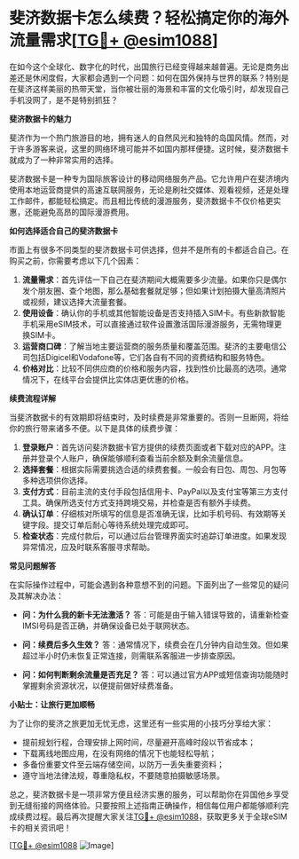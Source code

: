 # 斐济数据卡怎么续费？轻松搞定你的海外流量需求[[TG💪+ @esim1088](https://t.me/s/esim1088)]

在如今这个全球化、数字化的时代，出国旅行已经变得越来越普遍。无论是商务出差还是休闲度假，大家都会遇到一个问题：如何在国外保持与世界的联系？特别是在斐济这样美丽的热带天堂，当你被壮丽的海景和丰富的文化吸引时，却发现自己手机没网了，是不是特别抓狂？

**斐济数据卡的魅力**

斐济作为一个热门旅游目的地，拥有迷人的自然风光和独特的岛国风情。然而，对于许多游客来说，这里的网络环境可能并不如国内那样便捷。这时候，斐济数据卡就成为了一种非常实用的选择。

斐济数据卡是一种专为国际旅客设计的移动网络服务产品。它允许用户在斐济境内使用本地运营商提供的高速互联网服务，无论是刷社交媒体、观看视频，还是处理工作邮件，都能轻松搞定。而且相比传统的漫游服务，斐济数据卡不仅价格更实惠，还能避免高昂的国际漫游费用。

**如何选择适合自己的斐济数据卡**

市面上有很多不同类型的斐济数据卡可供选择，但并不是所有的卡都适合自己。在购买之前，你需要考虑以下几个因素：

1. **流量需求**：首先评估一下自己在斐济期间大概需要多少流量。如果你只是偶尔发个朋友圈、查个地图，那么基础套餐就足够；但如果计划拍摄大量高清照片或视频，建议选择大流量套餐。
2. **使用设备**：确认你的手机或其他智能设备是否支持插入SIM卡。有些新款智能手机采用eSIM技术，可以直接通过软件设置激活国际漫游服务，无需物理更换SIM卡。
3. **运营商口碑**：了解当地主要运营商的服务质量和覆盖范围。斐济的主要电信公司包括Digicel和Vodafone等，它们各自有不同的资费结构和服务特色。
4. **价格对比**：比较不同供应商的价格和服务内容，找到性价比最高的选项。通常情况下，在线平台会提供比实体店更优惠的价格。

**续费流程详解**

当斐济数据卡的有效期即将结束时，及时续费是非常重要的。否则一旦断网，将给你的旅行带来诸多不便。以下是具体的续费步骤：

1. **登录账户**：首先访问斐济数据卡官方提供的续费页面或者下载对应的APP。注册并登录个人账户，确保能够顺利查看当前余额及剩余流量信息。
2. **选择套餐**：根据实际需要挑选合适的续费套餐。一般会有日包、周包、月包等多种选项供你选择。
3. **支付方式**：目前主流的支付手段包括信用卡、PayPal以及支付宝等第三方支付工具。确保所选支付方式支持跨境交易，并检查是否有额外手续费。
4. **确认订单**：仔细核对所填写的信息是否准确无误，比如手机号码、有效期等关键字段。提交订单后耐心等待系统处理完成即可。
5. **检查状态**：完成付款后，可以通过后台管理界面实时追踪订单进度。如果发现异常情况，应及时联系客服寻求帮助。

**常见问题解答**

在实际操作过程中，可能会遇到各种意想不到的问题。下面列出了一些常见的疑问及其解决办法：

- **问：为什么我的新卡无法激活？**
  答：可能是由于输入错误导致的，请重新检查IMSI号码是否正确，并确保设备已处于联网状态。
  
- **问：续费后多久生效？**
  答：通常情况下，续费会在几分钟内自动生效。但如果超过半小时仍未恢复正常连接，则需联系客服进一步排查原因。

- **问：如何判断剩余流量是否充足？**
  答：可以通过官方APP或短信查询功能随时掌握剩余资源状况，以便提前做好续费准备。

**小贴士：让旅行更加顺畅**

为了让你的斐济之旅更加无忧无虑，这里还有一些实用的小技巧分享给大家：

- 提前规划行程，合理安排上网时间，尽量避开高峰时段以节省成本；
- 下载离线地图应用，在没有网络的情况下也能轻松导航；
- 多备份重要文件至云端存储空间，以防万一丢失重要资料；
- 遵守当地法律法规，尊重隐私权，不要随意拍摄敏感场景。

总之，斐济数据卡是一项非常方便且经济实惠的服务，可以帮助你在异国他乡享受到无缝衔接的网络体验。只要按照上述指南正确操作，相信每位用户都能够顺利完成续费过程。最后再次提醒大家关注[TG💪+ @esim1088](https://t.me/s/esim1088)，获取更多关于全球eSIM卡的相关资讯吧！

[[TG💪+ @esim1088](https://t.me/s/esim1088) ![Image](https://i.postimg.cc/4NQfJmqS/Snipaste-2025-05-13-00-14-12.png)]